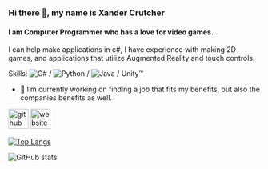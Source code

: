 ### Hi there 👋, my name is Xander Crutcher
#### I am Computer Programmer who has a love for video games.
I can help make applications in c#, I have experience with making 2D games, and applications that utilize Augmented Reality and touch controls.

Skills: ![C#](https://img.shields.io/badge/c%23-%23239120.svg?style=for-the-badge&logo=csharp&logoColor=white) / 	![Python](https://img.shields.io/badge/python-3670A0?style=for-the-badge&logo=python&logoColor=ffdd54) / 	![Java](https://img.shields.io/badge/java-%23ED8B00.svg?style=for-the-badge&logo=openjdk&logoColor=white) / Unity:tm:

- 🔭 I’m currently working on finding a job that fits my benefits, but also the companies benefits as well. 


[<img src='https://cdn.jsdelivr.net/npm/simple-icons@3.0.1/icons/github.svg' alt='github' height='40'>](https://github.com/Xander-Crutcher)  [<img src='https://cdn.jsdelivr.net/npm/simple-icons@3.0.1/icons/icloud.svg' alt='website' height='40'>](https://www.tstc.edu/)  

[![Top Langs](https://github-readme-stats.vercel.app/api/top-langs/?username=Xander-Crutcher)](https://github.com/anuraghazra/github-readme-stats)

![GitHub stats](https://github-readme-stats.vercel.app/api?username=Xander-Crutcher&show_icons=true)  

